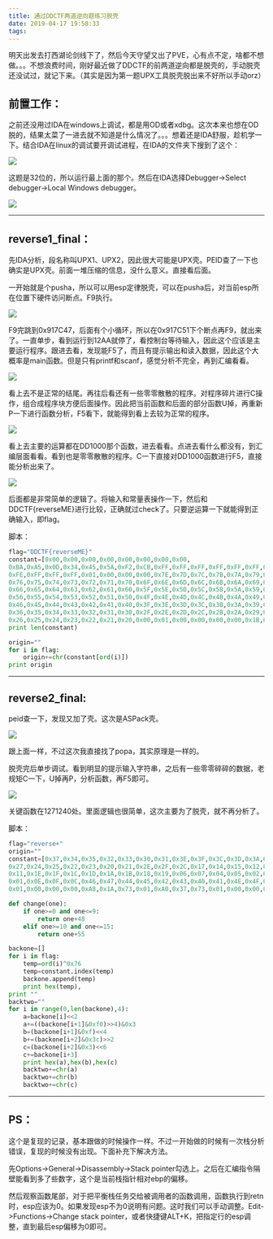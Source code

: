```yaml
---
title: 通过DDCTF两道逆向题练习脱壳
date: 2019-04-17 19:58:33
tags:
---
```


明天出发去打西湖论剑线下了，然后今天守望又出了PVE，心有点不定，啥都不想做。。。不想浪费时间，刚好最近做了DDCTF的前两道逆向都是脱壳的，手动脱壳还没试过，就记下来。（其实是因为第一题UPX工具脱壳脱出来不好所以手动orz）

<!--more-->

## 前置工作：

之前还没用过IDA在windows上调试，都是用OD或者xdbg。这次本来也想在OD脱的，结果太菜了一进去就不知道是什么情况了。。。想着还是IDA舒服，趁机学一下。结合IDA在linux的调试要开调试进程，在IDA的文件夹下搜到了这个：

![](https://github.com/CP32/ctf-pwn/blob/master/DDCTF2019/ida-remote.png?raw=true)

这题是32位的，所以运行最上面的那个。然后在IDA选择Debugger->Select debugger->Local Windows debugger。

![](https://github.com/CP32/ctf-pwn/blob/master/DDCTF2019/windows_debug.png?raw=true)

------

## reverse1_final：

先IDA分析，段名称叫UPX1、UPX2，因此很大可能是UPX壳。PEID查了一下也确实是UPX壳。前面一堆压缩的信息，没什么意义。直接看后面。

一开始就是个pusha，所以可以用esp定律脱壳，可以在pusha后，对当前esp所在位置下硬件访问断点。F9执行。

![](https://github.com/CP32/ctf-pwn/blob/master/DDCTF2019/%E5%BE%AE%E4%BF%A1%E5%9B%BE%E7%89%87_20190417213347.png?raw=true)

F9完跳到0x917C47，后面有个小循环，所以在0x917C51下个断点再F9，就出来了。一直单步，看到运行到12AA就停了，看控制台等待输入，因此这个应该是主要运行程序。跟进去看，发现能F5了，而且有提示输出和读入数据，因此这个大概率是main函数。但是只有printf和scanf，感觉分析不完全，再到汇编看看。

![](https://github.com/CP32/ctf-pwn/blob/master/DDCTF2019/analysic-fail.PNG?raw=true)

看上去不是正常的结尾。再往后看还有一些零零散散的程序。对程序碎片进行C操作，组合成程序块方便后面操作。因此把当前函数和后面的部分函数U掉，再重新P一下进行函数分析，F5看下，就能得到看上去较为正常的程序。

![](https://github.com/CP32/ctf-pwn/blob/master/DDCTF2019/main.PNG?raw=true)

看上去主要的运算都在DD1000那个函数，进去看看。点进去看什么都没有，到汇编层面看看。看到也是零零散散的程序。C一下直接对DD1000函数进行F5，直接能分析出来了。

![](https://github.com/CP32/ctf-pwn/blob/master/DDCTF2019/check.PNG?raw=true)

后面都是非常简单的逻辑了。将输入和常量表操作一下，然后和DDCTF{reverseME}进行比较，正确就过check了。只要逆运算一下就能得到正确输入，即flag。

脚本：

```python
flag="DDCTF{reverseME}"
constant=[0x00,0x00,0x00,0x00,0x00,0x00,0x00,0x00,
0xBA,0xA5,0x0D,0x34,0x45,0x5A,0xF2,0xCB,0xFF,0xFF,0xFF,0xFF,0xFF,0xFF,0xFF,0xFF,
0xFE,0xFF,0xFF,0xFF,0x01,0x00,0x00,0x00,0x7E,0x7D,0x7C,0x7B,0x7A,0x79,0x78,0x77,
0x76,0x75,0x74,0x73,0x72,0x71,0x70,0x6F,0x6E,0x6D,0x6C,0x6B,0x6A,0x69,0x68,0x67,
0x66,0x65,0x64,0x63,0x62,0x61,0x60,0x5F,0x5E,0x5D,0x5C,0x5B,0x5A,0x59,0x58,0x57,
0x56,0x55,0x54,0x53,0x52,0x51,0x50,0x4F,0x4E,0x4D,0x4C,0x4B,0x4A,0x49,0x48,0x47,
0x46,0x45,0x44,0x43,0x42,0x41,0x40,0x3F,0x3E,0x3D,0x3C,0x3B,0x3A,0x39,0x38,0x37,
0x36,0x35,0x34,0x33,0x32,0x31,0x30,0x2F,0x2E,0x2D,0x2C,0x2B,0x2A,0x29,0x28,0x27,
0x26,0x25,0x24,0x23,0x22,0x21,0x20,0x00,0x01,0x00,0x00,0x00,0x00,0x1B,0xD5,0x00]
print len(constant)

origin=""
for i in flag:
    origin+=chr(constant[ord(i)])
print origin

```

------

## reverse2_final:

peid查一下，发现又加了壳。这次是ASPack壳。

![](https://github.com/CP32/ctf-pwn/blob/master/DDCTF2019/peid.PNG?raw=true)

跟上面一样，不过这次我直接找了popa，其实原理是一样的。

脱壳完后单步调试。看到明显的提示输入字符串，之后有一些零零碎碎的数据，老规矩C一下，U掉再P，分析函数，再F5即可。

![](https://github.com/CP32/ctf-pwn/blob/master/DDCTF2019/2main.PNG?raw=true)

关键函数在1271240处。里面逻辑也很简单，这次主要为了脱壳，就不再分析了。

脚本：

```python
flag="reverse+"
origin=""
constant=[0x37,0x34,0x35,0x32,0x33,0x30,0x31,0x3E,0x3F,0x3C,0x3D,0x3A,0x3B,0x38,0x39,0x26,
0x27,0x24,0x25,0x22,0x23,0x20,0x21,0x2E,0x2F,0x2C,0x17,0x14,0x15,0x12,0x13,0x10,
0x11,0x1E,0x1F,0x1C,0x1D,0x1A,0x1B,0x18,0x19,0x06,0x07,0x04,0x05,0x02,0x03,0x00,
0x01,0x0E,0x0F,0x0C,0x46,0x47,0x44,0x45,0x42,0x43,0x40,0x41,0x4E,0x4F,0x5D,0x59,
0x01,0x00,0x00,0x00,0xA8,0x1A,0x73,0x01,0xA0,0x37,0x73,0x01,0x00,0x00,0x00,0x00]

def change(one):
    if one>=0 and one<=9:
        return one+48
    elif one>=10 and one<=15:
        return one+55

backone=[]
for i in flag:
    temp=ord(i)^0x76
    temp=constant.index(temp)
    backone.append(temp)
    print hex(temp),
print ""
backtwo=""
for i in range(0,len(backone),4):
    a=backone[i]<<2
    a+=((backone[i+1]&0xf0)>>4)&0x3
    b=(backone[i+1]&0xf)<<4
    b+=(backone[i+2]&0x3c)>>2
    c=(backone[i+2]&0x3)<<6
    c+=backone[i+3]
    print hex(a),hex(b),hex(c)
    backtwo+=chr(a)
    backtwo+=chr(b)
    backtwo+=chr(c)
```

------

## PS：

这个是复现的记录，基本跟做的时候操作一样。不过一开始做的时候有一次栈分析错误，复现的时候没有出现。下面补充下解决方法。

先Options->General->Disassembly->Stack pointer勾选上。之后在汇编指令隔壁能看到多了些数字，这个是当前栈指针相对ebp的偏移。

然后观察函数尾部，对于把平衡栈任务交给被调用者的函数调用，函数执行到retn时，esp应该为0。如果发现esp不为0说明有问题。这时我们可以手动调整。Edit->Functions->Change stack pointer，或者快捷键ALT+K，把指定行的esp调整，直到最后esp偏移为0即可。